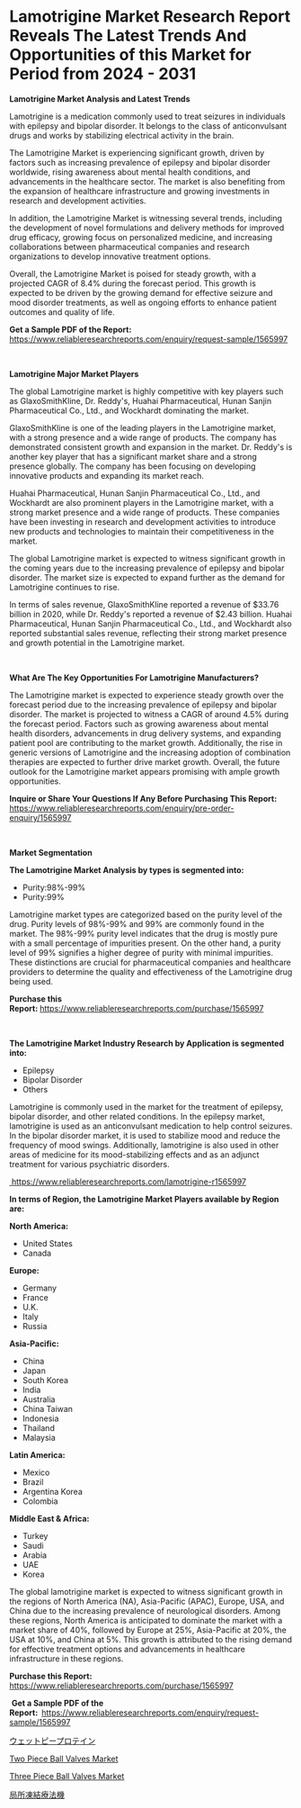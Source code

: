 <p><h1>Lamotrigine Market Research Report Reveals The Latest Trends And Opportunities of this Market for Period from 2024 - 2031</h1></p><p><strong>Lamotrigine Market Analysis and Latest Trends</strong></p>
<p><p>Lamotrigine is a medication commonly used to treat seizures in individuals with epilepsy and bipolar disorder. It belongs to the class of anticonvulsant drugs and works by stabilizing electrical activity in the brain.</p><p>The Lamotrigine Market is experiencing significant growth, driven by factors such as increasing prevalence of epilepsy and bipolar disorder worldwide, rising awareness about mental health conditions, and advancements in the healthcare sector. The market is also benefiting from the expansion of healthcare infrastructure and growing investments in research and development activities.</p><p>In addition, the Lamotrigine Market is witnessing several trends, including the development of novel formulations and delivery methods for improved drug efficacy, growing focus on personalized medicine, and increasing collaborations between pharmaceutical companies and research organizations to develop innovative treatment options.</p><p>Overall, the Lamotrigine Market is poised for steady growth, with a projected CAGR of 8.4% during the forecast period. This growth is expected to be driven by the growing demand for effective seizure and mood disorder treatments, as well as ongoing efforts to enhance patient outcomes and quality of life.</p></p>
<p><strong>Get a Sample PDF of the Report:&nbsp;</strong> <a href="https://www.reliableresearchreports.com/enquiry/request-sample/1565997">https://www.reliableresearchreports.com/enquiry/request-sample/1565997</a></p>
<p>&nbsp;</p>
<p><strong>Lamotrigine Major Market Players</strong></p>
<p><p>The global Lamotrigine market is highly competitive with key players such as GlaxoSmithKline, Dr. Reddy's, Huahai Pharmaceutical, Hunan Sanjin Pharmaceutical Co., Ltd., and Wockhardt dominating the market.</p><p>GlaxoSmithKline is one of the leading players in the Lamotrigine market, with a strong presence and a wide range of products. The company has demonstrated consistent growth and expansion in the market. Dr. Reddy's is another key player that has a significant market share and a strong presence globally. The company has been focusing on developing innovative products and expanding its market reach.</p><p>Huahai Pharmaceutical, Hunan Sanjin Pharmaceutical Co., Ltd., and Wockhardt are also prominent players in the Lamotrigine market, with a strong market presence and a wide range of products. These companies have been investing in research and development activities to introduce new products and technologies to maintain their competitiveness in the market.</p><p>The global Lamotrigine market is expected to witness significant growth in the coming years due to the increasing prevalence of epilepsy and bipolar disorder. The market size is expected to expand further as the demand for Lamotrigine continues to rise.</p><p>In terms of sales revenue, GlaxoSmithKline reported a revenue of $33.76 billion in 2020, while Dr. Reddy's reported a revenue of $2.43 billion. Huahai Pharmaceutical, Hunan Sanjin Pharmaceutical Co., Ltd., and Wockhardt also reported substantial sales revenue, reflecting their strong market presence and growth potential in the Lamotrigine market.</p></p>
<p>&nbsp;</p>
<p><strong>What Are The Key Opportunities For Lamotrigine Manufacturers?</strong></p>
<p><p>The Lamotrigine market is expected to experience steady growth over the forecast period due to the increasing prevalence of epilepsy and bipolar disorder. The market is projected to witness a CAGR of around 4.5% during the forecast period. Factors such as growing awareness about mental health disorders, advancements in drug delivery systems, and expanding patient pool are contributing to the market growth. Additionally, the rise in generic versions of Lamotrigine and the increasing adoption of combination therapies are expected to further drive market growth. Overall, the future outlook for the Lamotrigine market appears promising with ample growth opportunities.</p></p>
<p><strong>Inquire or Share Your Questions If Any Before Purchasing This Report:</strong> <a href="https://www.reliableresearchreports.com/enquiry/pre-order-enquiry/1565997">https://www.reliableresearchreports.com/enquiry/pre-order-enquiry/1565997</a></p>
<p>&nbsp;</p>
<p><strong>Market Segmentation</strong></p>
<p><strong>The Lamotrigine Market Analysis by types is segmented into:</strong></p>
<p><ul><li>Purity:98%-99%</li><li>Purity:99%</li></ul></p>
<p><p>Lamotrigine market types are categorized based on the purity level of the drug. Purity levels of 98%-99% and 99% are commonly found in the market. The 98%-99% purity level indicates that the drug is mostly pure with a small percentage of impurities present. On the other hand, a purity level of 99% signifies a higher degree of purity with minimal impurities. These distinctions are crucial for pharmaceutical companies and healthcare providers to determine the quality and effectiveness of the Lamotrigine drug being used.</p></p>
<p><strong>Purchase this Report:&nbsp;</strong><a href="https://www.reliableresearchreports.com/purchase/1565997">https://www.reliableresearchreports.com/purchase/1565997</a></p>
<p>&nbsp;</p>
<p><strong>The Lamotrigine Market Industry Research by Application is segmented into:</strong></p>
<p><ul><li>Epilepsy</li><li>Bipolar Disorder</li><li>Others</li></ul></p>
<p><p>Lamotrigine is commonly used in the market for the treatment of epilepsy, bipolar disorder, and other related conditions. In the epilepsy market, lamotrigine is used as an anticonvulsant medication to help control seizures. In the bipolar disorder market, it is used to stabilize mood and reduce the frequency of mood swings. Additionally, lamotrigine is also used in other areas of medicine for its mood-stabilizing effects and as an adjunct treatment for various psychiatric disorders.</p></p>
<p><a href="https://www.reliableresearchreports.com/lamotrigine-r1565997">&nbsp;https://www.reliableresearchreports.com/lamotrigine-r1565997</a></p>
<p><strong>In terms of Region, the Lamotrigine Market Players available by Region are:</strong></p>
<p>
    <p> <strong> North America: </strong>
        <ul>
            <li>United States</li>
            <li>Canada</li>
        </ul>
        </p> 
    <p> <strong> Europe: </strong>
        <ul>
            <li>Germany</li>
            <li>France</li>
            <li>U.K.</li>
            <li>Italy</li>
            <li>Russia</li>
        </ul>
        </p> 
    <p> <strong> Asia-Pacific: </strong>
        <ul>
            <li>China</li>
            <li>Japan</li>
            <li>South Korea</li>
            <li>India</li>
            <li>Australia</li>
            <li>China Taiwan</li>
            <li>Indonesia</li>
            <li>Thailand</li>
            <li>Malaysia</li>
        </ul>
        </p> 
    <p> <strong> Latin America: </strong>
        <ul>
            <li>Mexico</li>
            <li>Brazil</li>
            <li>Argentina Korea</li>
            <li>Colombia</li>
        </ul>
        </p> 
    <p> <strong> Middle East & Africa: </strong>
        <ul>
            <li>Turkey</li>
            <li>Saudi</li>
            <li>Arabia</li>
            <li>UAE</li>
            <li>Korea</li>
        </ul>
    </p>
    </p>
<p><p>The global lamotrigine market is expected to witness significant growth in the regions of North America (NA), Asia-Pacific (APAC), Europe, USA, and China due to the increasing prevalence of neurological disorders. Among these regions, North America is anticipated to dominate the market with a market share of 40%, followed by Europe at 25%, Asia-Pacific at 20%, the USA at 10%, and China at 5%. This growth is attributed to the rising demand for effective treatment options and advancements in healthcare infrastructure in these regions.</p></p>
<p><strong>Purchase this Report: </strong><a href="https://www.reliableresearchreports.com/purchase/1565997">https://www.reliableresearchreports.com/purchase/1565997</a></p>
<p>&nbsp;<strong>Get a Sample PDF of the Report:&nbsp;&nbsp;</strong><a href="https://www.reliableresearchreports.com/enquiry/request-sample/1565997">https://www.reliableresearchreports.com/enquiry/request-sample/1565997</a></p>
<p><strong></strong></p>
<p><p><a href="https://github.com/EstaSprer20231/Market-Research-Report-List-2/blob/main/6955591177513.md">ウェットピープロテイン</a></p><p><a href="https://github.com/dimitrishawkinswaynenp91rgz/Market-Research-Report-List-3/blob/main/two-piece-ball-valves-market.md">Two Piece Ball Valves Market</a></p><p><a href="https://github.com/gladysalidde/Market-Research-Report-List-1/blob/main/three-piece-ball-valves-market.md">Three Piece Ball Valves Market</a></p><p><a href="https://github.com/vlcostes/Market-Research-Report-List-2/blob/main/5563045177512.md">局所凍結療法機</a></p></p>